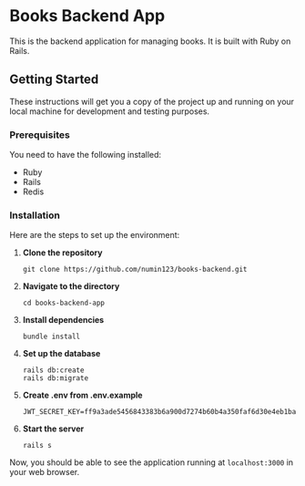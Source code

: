 # Books Backend App

This is the backend application for managing books. It is built with Ruby on Rails.

## Getting Started

These instructions will get you a copy of the project up and running on your local machine for development and testing purposes.

### Prerequisites

You need to have the following installed:
- Ruby
- Rails
- Redis

### Installation

Here are the steps to set up the environment:

1. **Clone the repository**
    ```
    git clone https://github.com/numin123/books-backend.git
    ```

2. **Navigate to the directory**
    ```
    cd books-backend-app
    ```

3. **Install dependencies**
    ```
    bundle install
    ```

4. **Set up the database**
    ```
    rails db:create
    rails db:migrate
    ```
5. **Create .env from .env.example**
    ```
    JWT_SECRET_KEY=ff9a3ade5456843383b6a900d7274b60b4a350faf6d30e4eb1ba313a741db199892dc19fd96dbbe49c7b7c8953979910381eee1cdc84418290710f56d42c5c5b

6. **Start the server**
    ```
    rails s
    ```

Now, you should be able to see the application running at `localhost:3000` in your web browser.
